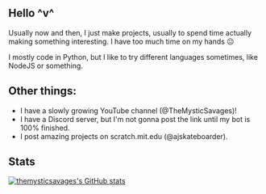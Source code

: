 ## Hello ^v^
Usually now and then, I just make projects, usually to spend time actually making something interesting. I have too much time on my hands 😐

I mostly code in Python, but I like to try different languages sometimes, like NodeJS or something.

## Other things:
 - I have a slowly growing YouTube channel (@TheMysticSavages)!
 - I have a Discord server, but I'm not gonna post the link until my bot is 100% finished.
 - I post amazing projects on scratch.mit.edu (@ajskateboarder).

## Stats

[![themysticsavages's GitHub stats](https://github-readme-stats.vercel.app/api?username=themysticsavages)](https://github.com/themysticsavages/github-readme-stats&show_icons=true&theme=dark)

